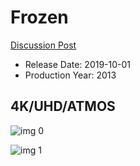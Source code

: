# Frozen

[Discussion Post](https://www.avsforum.com/threads/bass-eq-for-filtered-movies.2995212/post-58644582)

* Release Date: 2019-10-01
* Production Year: 2013

## 4K/UHD/ATMOS

![img 0](https://i.imgur.com/uXTV7mI.jpg)

![img 1](https://i.imgur.com/qOEfGQF.png)


